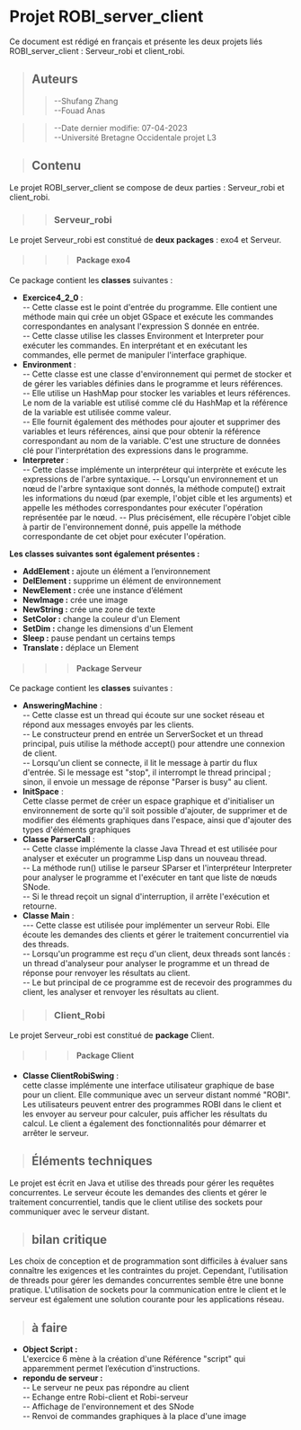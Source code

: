   # **Projet ROBI_server_client**  

Ce document est rédigé en français et présente les deux projets liés ROBI_server_client : Serveur_robi et client_robi.

> ## **Auteurs**
>>  --Shufang Zhang  
--Fouad Anas  


>>--Date dernier modifie: 07-04-2023  
--Université Bretagne Occidentale projet L3

> ## **Contenu**

Le projet ROBI_server_client se compose de deux parties : Serveur_robi et client_robi.

>> ### **Serveur_robi**
Le projet Serveur_robi est constitué de **deux packages** : exo4 et Serveur.

>>> #### **Package exo4**
Ce package contient les **classes** suivantes :

* **Exercice4_2_0** :  
  -- Cette classe est le point d'entrée du programme. Elle contient une méthode main qui crée un objet GSpace et exécute les commandes correspondantes en analysant l'expression S donnée en entrée.   
 -- Cette classe utilise les classes Environment et Interpreter pour exécuter les commandes. En interprétant et en exécutant les commandes, elle permet de manipuler l'interface graphique.
* **Environment** :  
 -- Cette classe est une classe d'environnement qui permet de stocker et de gérer les variables définies dans le programme et leurs références.   
 -- Elle utilise un HashMap pour stocker les variables et leurs références. Le nom de la variable est utilisé comme clé du HashMap et la référence de la variable est utilisée comme valeur.   
 -- Elle fournit également des méthodes pour ajouter et supprimer des variables et leurs références, ainsi que pour obtenir la référence correspondant au nom de la variable. C'est une structure de données clé pour l'interprétation des expressions dans le programme.
* **Interpreter** :  
-- Cette classe implémente un interpréteur qui interprète et exécute les expressions de l'arbre syntaxique. 
-- Lorsqu'un environnement et un nœud de l'arbre syntaxique sont donnés, la méthode compute() extrait les informations du nœud (par exemple, l'objet cible et les arguments) et appelle les méthodes correspondantes pour exécuter l'opération représentée par le nœud. 
-- Plus précisément, elle récupère l'objet cible à partir de l'environnement donné, puis appelle la méthode correspondante de cet objet pour exécuter l'opération.  

 **Les classes suivantes sont également présentes :**  
  
* **AddElement :** ajoute un élément a l’environnement
* **DelElement :** supprime un élément de environnement
* **NewElement :** crée une instance d’élément
* **NewImage :** crée une image
* **NewString :** crée une zone de texte
* **SetColor :** change la couleur d'un Element
* **SetDim :** change les dimensions d'un Element
* **Sleep :** pause pendant un certains temps
* **Translate :** déplace un Element
>>> #### **Package Serveur**
Ce package contient les **classes** suivantes :

* **AnsweringMachine** :   
-- Cette classe est un thread qui écoute sur une socket réseau et répond aux messages envoyés par les clients.  
 -- Le constructeur prend en entrée un ServerSocket et un thread principal, puis utilise la méthode accept() pour attendre une connexion de client.   
 -- Lorsqu'un client se connecte, il lit le message à partir du flux d'entrée. Si le message est "stop", il interrompt le thread principal ; sinon, il envoie un message de réponse "Parser is busy" au client.
* **InitSpace** :   
Cette classe permet de créer un espace graphique et d'initialiser un environnement de sorte qu'il soit possible d'ajouter, de supprimer et de modifier des éléments graphiques dans l'espace, ainsi que d'ajouter des types d'éléments graphiques
* **Classe ParserCall** :  
 -- Cette classe implémente la classe Java Thread et est utilisée pour analyser et exécuter un programme Lisp dans un nouveau thread.  
  -- La méthode run() utilise le parseur SParser et l'interpréteur Interpreter pour analyser le programme et l'exécuter en tant que liste de nœuds SNode.   
 --  Si le thread reçoit un signal d'interruption, il arrête l'exécution et retourne.
* **Classe Main** :  
 --- Cette classe est utilisée pour implémenter un serveur Robi. Elle écoute les demandes des clients et gérer le traitement concurrentiel via des threads.  
  -- Lorsqu'un programme est reçu d'un client, deux threads sont lancés : un thread d'analyseur pour analyser le programme et un thread de réponse pour renvoyer les résultats au client.   
  -- Le but principal de ce programme est de recevoir des programmes du client, les analyser et renvoyer les résultats au client.

>> ### **Client_Robi**  
Le projet Serveur_robi est constitué de **package**  Client.  
>>> #### **Package Client**  
* **Classe ClientRobiSwing** :  
 cette classe implémente une interface utilisateur graphique de base pour un client. Elle communique avec un serveur distant nommé "ROBI". Les utilisateurs peuvent entrer des programmes ROBI dans le client et les envoyer au serveur pour calculer, puis afficher les résultats du calcul. Le client a également des fonctionnalités pour démarrer et arrêter le serveur.
 > ## **Éléments techniques**  
 Le projet est écrit en Java et utilise des threads pour gérer les requêtes concurrentes. Le serveur écoute les demandes des clients et gérer le traitement concurrentiel, tandis que le client utilise des sockets pour communiquer avec le serveur distant.
 > ## **bilan critique**
 Les choix de conception et de programmation sont difficiles à évaluer sans connaître les exigences et les contraintes du projet. Cependant, l'utilisation de threads pour gérer les demandes concurrentes semble être une bonne pratique. L'utilisation de sockets pour la communication entre le client et le serveur est également une solution courante pour les applications réseau.

 > ## **à faire**
 * **Object Script :**  
  L'exercice 6 mène à la création d'une Référence "script" qui apparemment permet l’exécution d'instructions.
  * **repondu de serveur :**   
  -- Le serveur ne peux pas répondre au client  
-- Echange entre Robi-client et Robi-serveur  
-- Affichage de l'environnement et des SNode  
-- Renvoi de commandes graphiques à la place d'une image
